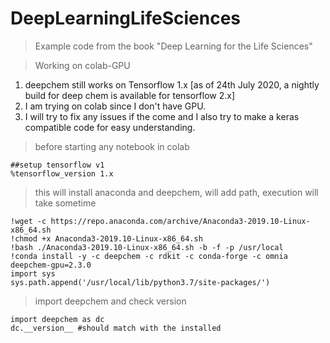 # DeepLearningLifeSciences
> Example code from the book "Deep Learning for the Life Sciences"

> Working on colab-GPU

1. deepchem still works on Tensorflow 1.x [as of 24th July 2020, a nightly build for deep chem is available for tensorflow 2.x]
2. I am trying on colab since I don't have GPU.
3. I will try to fix any issues if the come and I also try to make a keras compatible code for easy understanding.


> before starting any notebook in colab

    ##setup tensorflow v1
    %tensorflow_version 1.x

> this will install anaconda and deepchem, will add path, execution will take sometime

    !wget -c https://repo.anaconda.com/archive/Anaconda3-2019.10-Linux-x86_64.sh
    !chmod +x Anaconda3-2019.10-Linux-x86_64.sh
    !bash ./Anaconda3-2019.10-Linux-x86_64.sh -b -f -p /usr/local
    !conda install -y -c deepchem -c rdkit -c conda-forge -c omnia deepchem-gpu=2.3.0
    import sys
    sys.path.append('/usr/local/lib/python3.7/site-packages/')
    
    
> import deepchem and check version

    import deepchem as dc
    dc.__version__ #should match with the installed

